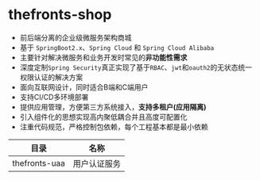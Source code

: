# thefronts-shop

- 前后端分离的企业级微服务架构商城
- 基于 `SpringBoot2.x`、`Spring Cloud` 和 `Spring Cloud Alibaba`
- 主要针对解决微服务和业务开发时常见的**非功能性需求**
- 深度定制`Spring Security`真正实现了基于`RBAC`、`jwt`和`oauth2`的无状态统一权限认证的解决方案
- 面向互联网设计，同时适合B端和C端用户
- 支持CI/CD多环境部署
- 提供应用管理，方便第三方系统接入，**支持多租户(应用隔离)**
- 引入组件化的思想实现高内聚低耦合并且高度可配置化
- 注重代码规范，严格控制包依赖，每个工程基本都是最小依赖

| 目录 | 名称
|  :----: |  :----: | 
| thefronts-uaa | 用户认证服务 |


